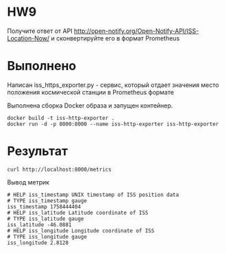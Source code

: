 # HW9

Получите ответ от API http://open-notify.org/Open-Notify-API/ISS-Location-Now/ и сконвертируйте его в формат Prometheus

# Выполнено

Написан iss_https_exporter.py -  сервис, который отдает значения место положения космической станции в Prometheus формате

Выполнена сборка Docker образа и запущен контейнер.

```
docker build -t iss-http-exporter .
docker run -d -p 8000:8000 --name iss-http-exporter iss-http-exporter
```

# Результат

```
curl http://localhost:8000/metrics
```

Вывод метрик

```
# HELP iss_timestamp UNIX timestamp of ISS position data
# TYPE iss_timestamp gauge
iss_timestamp 1758444404
# HELP iss_latitude Latitude coordinate of ISS
# TYPE iss_latitude gauge
iss_latitude -46.0881
# HELP iss_longitude Longitude coordinate of ISS
# TYPE iss_longitude gauge
iss_longitude 2.8128
```


